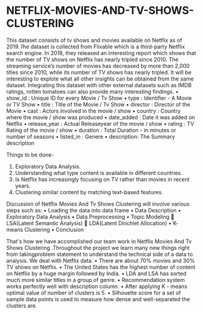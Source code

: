 # NETFLIX-MOVIES-AND-TV-SHOWS-CLUSTERING

This dataset consists of tv shows and movies available on Netflix as of 2019. ľhe dataset is collected from Flixable which is a third-party Netflix search engine.
In 2018, they released an interesting report which shows that the number of TV shows on Netflix has nearly tripled since 2010. The streaming service’s number of movies has decreased by more than 2,000 titles since 2010, while         its number of TV shows has nearly tripled. It will be interesting to explote what all other insights can be obtained from the same dataset.
Integrating this dataset with other external datasets such as IMDB ratings,  rotten tomatoes can also provide many interesting findings.
•	show_id : Unique ID for every Movie / Tv Show
•	type : Identifier - A Movie or TV Show
•	title : Title of the Movie / Tv Show
•	director : Director of the Movie
•	cast : Actors involved in the movie / show
•	country : Country where the movie / show was produced
•	date_added : Date it was added on Netflix
•	release_year : Actual Releaseyear of the movie / show
•	rating : TV Rating of the movie / show
•	duration : Total Duration - in minutes or number of seasons
•	listed_in : Genere
•	description: The Summary description


Things to be done-
1.	Exploratory Data Analysis.
2.	Understanding what type content is available in different countries.
3.	Is Netflix has increasingly focusing on TV rather than movies in recent years.
4.	Clustering similar content by matching text-based features.
 

Discussion of Netflix Movies And Tv Shows Clustering will involve various steps such as:
•	Loading the data into data frame
•	Data Description
•	Exploratory Data Analysis
•	Data Preprocessing
•	Topic Modeling 
	LSA(Latent Semantic Analysis)
	LDA(Latent Dirichlet Allocation)
•	K- means Clustering
•	Conclusion

That's how we have accomplished our team work in Netflix Movies And Tv Shows Clustering .Throughout the project we learn many new things right from takingproblem statement to understand the technical side of a data to analysis. We deal with Netflix data.
•	There are about 70% movies and 30% TV shows on Netflix.
•	The United States has the highest number of content on Netflix by a huge margin followed by India.
•	LDA and LSA has sorted much more similar titles in a group of genre.
•	Recommendation system works perfectly well with description column.
•	After applying K - means optimal value of number of clusters is 5.
•	Silhouette score for a set of sample data points is used to measure how dense and well-separated the clusters are.

